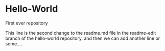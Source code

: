 # Hello-World
First ever repository

This line is the second change to the readme.md file in the readme-edit branch of the hello-world repository.
and
then
we 
can add another
line or some....
